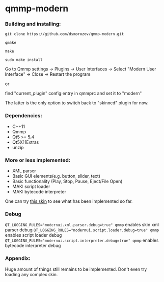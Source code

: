 # qmmp-modern
### Building and installing: 
`git clone https://github.com/dsmorozov/qmmp-modern.git` 

`qmake` 

`make`  

`sudo make install`

Go to Qmmp settings -> Plugins -> User Interfaces -> Select "Modern User Interface" -> Close -> Restart the program

or

find "current_plugin" config entry in qmmprc and set it to "modern"

The latter is the only option to switch back to "skinned" plugin for now.


### Dependencies:
- C++11
- Qmmp
- Qt5 >= 5.4
- Qt5X11Extras
- unzip

### More or less implemented:
- XML parser
- Basic GUI elements(e.g. button, slider, text)
- Basic functionality (Play, Stop, Pause, Eject/File Open)
- MAKI script loader
- MAKI bytecode interpreter

One can try [this skin](https://www.dropbox.com/s/wv2udehdiiz93d3/Tutorial3.wal?dl=0) to see what has been implemented so far.

### Debug
`QT_LOGGING_RULES="modernui.xml.parser.debug=true" qmmp` enables skin xml parser debug
`QT_LOGGING_RULES="modernui.script.loader.debug=true" qmmp` enables script loader debug
`QT_LOGGING_RULES="modernui.script.interpreter.debug=true" qmmp` enables bytecode interpreter debug

### Appendix:
Huge amount of things still remains to be implemented. Don't even try loading any complex skin.
